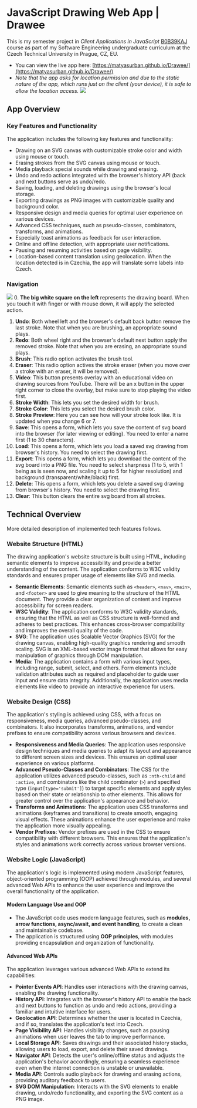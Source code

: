 # JavaScript Drawing Web App | Drawee

This is my semester project in *Client Applications in JavaScript*  [B0B39KAJ](https://bilakniha.cvut.cz/cs/predmet3132206.html#gsc.tab=0) course as part of my Software Engineering undergraduate curriculum at the Czech Technical University in Prague, CZ, EU.

* You can view the live app here: [https://matyasurban.github.io/Drawee/](https://matyasurban.github.io/Drawee/)
* _Note that the app asks for location permission and due to the static nature of the app, which runs just on the client (your device), it is safe to allow the location access._
![](readme-pictures/mockups.png)
## App Overview
### Key Features and Functionality
The application includes the following key features and functionality:
* Drawing on an SVG canvas with customizable stroke color and width using mouse or touch.
* Erasing strokes from the SVG canvas using mouse or touch.
* Media playback special sounds while drawing and erasing.
* Undo and redo actions integrated with the browser's history API (back and next buttons serve as undo/redo.
* Saving, loading, and deleting drawings using the browser's local storage.
* Exporting drawings as PNG images with customizable quality and background color.
* Responsive design and media queries for optimal user experience on various devices.
* Advanced CSS techniques, such as pseudo-classes, combinators, transforms, and animations.
* Especially toast animations as feedback for user interaction.
* Online and offline detection, with appropriate user notifications.
* Pausing and resuming activities based on page visibility.
* Location-based content translation using geolocation. When the location detected is in Czechia, the app will translate some labels into Czech.
### Navigation
![](readme-pictures/navigation.jpg)
0. **The big white square on the left** represents the drawing board. When you touch it with finger or with mouse down, it will apply the selected action.
1. **Undo**: Both wheel left and the browser's default back button remove the last stroke. Note that when you are brushing, an appropriate sound plays.
2. **Redo**: Both wheel right and the browser's default next button apply the removed stroke. Note that when you are erasing, an appropriate sound plays.
3. **Brush**: This radio option activates the brush tool.
4. **Eraser**: This radio option actives the stroke eraser (when you move over a stroke with an eraser, it will be removed).
5. **Video**: This button presents overlay with an educational video on drawing sources from YouTube. There will be an x button in the upper right corner to close the overlay, but make sure to stop playing the video first.
6. **Stroke** **Width**: This lets you set the desired width for brush.
7. **Stroke** **Color**: This lets you select the desired brush color.
8. **Stroke** **Preview**: Here you can see how will your stroke look like. It is updated when you change 6 or 7.
9. **Save**: This opens a form, which lets you save the content of svg board into the browser (for later viewing or editing). You need to enter a name first (1 to 30 characters).
10. **Load**: This opens a form, which lets you load a saved svg drawing from browser's history. You need to select the drawing first.
11. **Export**: This opens a form, which lets you download the content of the svg board into a PNG file. You need to select sharpness (1 to 5, with 1 being as is seen now, and scaling it up to 5 for higher resolution) and background (transparent/white/black) first.
12. **Delete**: This opens a form, which lets you delete a saved svg drawing from browser's history. You need to select the drawing first.
13. **Clear**: This button clears the entire svg board from all strokes.
## Technical Overview
More detailed description of implemented tech features follows.
### Website Structure (HTML)
The drawing application's website structure is built using HTML, including semantic elements to improve accessibility and provide a better understanding of the content. The application conforms to W3C validity standards and ensures proper usage of elements like SVG and media.

* **Semantic Elements**: Semantic elements such as `<header>`, `<nav>`, `<main>`, and `<footer>` are used to give meaning to the structure of the HTML document. They provide a clear organization of content and improve accessibility for screen readers.
* **W3C Validity**: The application conforms to W3C validity standards, ensuring that the HTML as well as CSS structure is well-formed and adheres to best practices. This enhances cross-browser compatibility and improves the overall quality of the code.
* **SVG**: The application uses Scalable Vector Graphics (SVG) for the drawing canvas, enabling high-quality graphics rendering and smooth scaling. SVG is an XML-based vector image format that allows for easy manipulation of graphics through DOM manipulation.
* **Media**: The application contains a form with various input types, including range, submit, select, and others. Form elements include validation attributes such as required and placeholder to guide user input and ensure data integrity. Additionally, the application uses media elements like video to provide an interactive experience for users.
### Website Design (CSS)
The application's styling is achieved using CSS, with a focus on responsiveness, media queries, advanced pseudo-classes, and combinators. It also incorporates transforms, animations, and vendor prefixes to ensure compatibility across various browsers and devices.

* **Responsiveness and Media Queries**: The application uses responsive design techniques and media queries to adapt its layout and appearance to different screen sizes and devices. This ensures an optimal user experience on various platforms.
* **Advanced Pseudo-Classes and Combinators**: The CSS for the application utilizes advanced pseudo-classes, such as `:nth-child` and `:active`, and combinators like the child combinator (`>`) and specified type (`input[type='submit']`) to target specific elements and apply styles based on their state or relationship to other elements. This allows for greater control over the application's appearance and behavior.
* **Transforms and Animations**: The application uses CSS transforms and animations (keyframes and transitions) to create smooth, engaging visual effects. These animations enhance the user experience and make the application more visually appealing.
* **Vendor Prefixes**: Vendor prefixes are used in the CSS to ensure compatibility with different browsers. This ensures that the application's styles and animations work correctly across various browser versions.
### Website Logic (JavaScript)
The application's logic is implemented using modern JavaScript features, object-oriented programming (OOP) achieved through modules, and several advanced Web APIs to enhance the user experience and improve the overall functionality of the application.

#### Modern Language Use and OOP
* The JavaScript code uses modern language features, such as **modules, arrow functions, async/await, and event handling**, to create a clean and maintainable codebase.
* The application is structured using **OOP principles**, with modules providing encapsulation and organization of functionality.
#### Advanced Web APIs
The application leverages various advanced Web APIs to extend its capabilities:

* **Pointer Events API**: Handles user interactions with the drawing canvas, enabling the drawing functionality.
* **History API**: Integrates with the browser's history API to enable the back and next buttons to function as undo and redo actions, providing a familiar and intuitive interface for users.
* **Geolocation API**: Determines whether the user is located in Czechia, and if so, translates the application's text into Czech.
* **Page Visibility API**: Handles visibility changes, such as pausing animations when user leaves the tab to improve performance.
* **Local Storage API**: Saves drawings and their associated history stacks, allowing users to load, export, and delete their saved drawings.
* **Navigator API**: Detects the user's online/offline status and adjusts the application's behavior accordingly, ensuring a seamless experience even when the internet connection is unstable or unavailable.
* **Media API**: Controls audio playback for drawing and erasing actions, providing auditory feedback to users.
* **SVG DOM Manipulation**: Interacts with the SVG elements to enable drawing, undo/redo functionality, and exporting the SVG content as a PNG image.